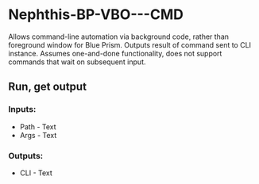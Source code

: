 # Nephthis-BP-VBO---CMD
Allows command-line automation via background code, rather than foreground window for Blue Prism. Outputs result of command sent to CLI instance. Assumes one-and-done functionality, does not support commands that wait on subsequent input.

## Run, get output
### Inputs:
* Path - Text
* Args - Text

### Outputs:
* CLI - Text

